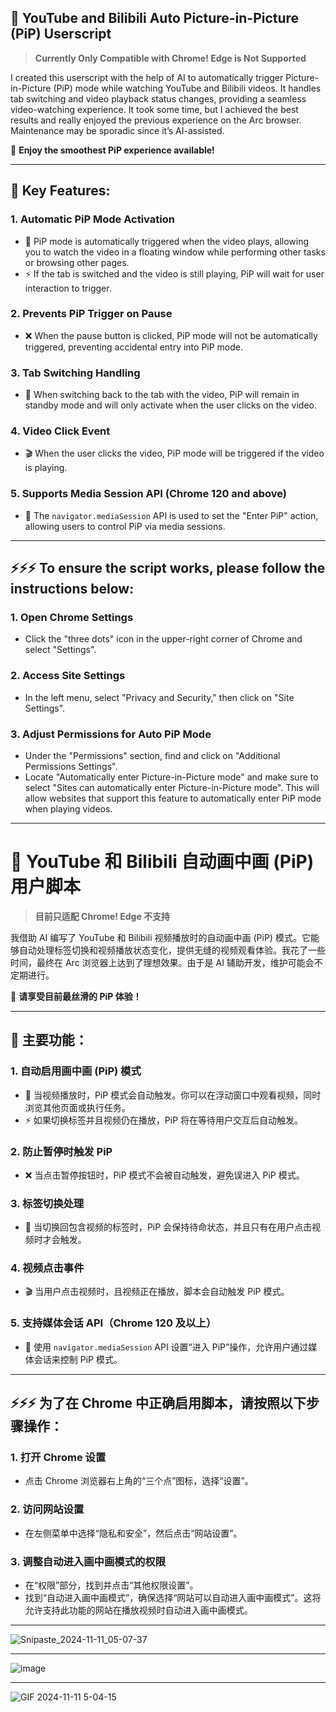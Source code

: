 ## 🌟 **YouTube and Bilibili Auto Picture-in-Picture (PiP) Userscript**

> **Currently Only Compatible with Chrome! Edge is Not Supported**

I created this userscript with the help of AI to automatically trigger Picture-in-Picture (PiP) mode while watching YouTube and Bilibili videos. It handles tab switching and video playback status changes, providing a seamless video-watching experience. It took some time, but I achieved the best results and really enjoyed the previous experience on the Arc browser. Maintenance may be sporadic since it’s AI-assisted.

🎉 **Enjoy the smoothest PiP experience available!**

---

## 🌟 Key Features:

### 1. **Automatic PiP Mode Activation**
- 🔄 PiP mode is automatically triggered when the video plays, allowing you to watch the video in a floating window while performing other tasks or browsing other pages.
- ⚡ If the tab is switched and the video is still playing, PiP will wait for user interaction to trigger.

### 2. **Prevents PiP Trigger on Pause**
- ❌ When the pause button is clicked, PiP mode will not be automatically triggered, preventing accidental entry into PiP mode.

### 3. **Tab Switching Handling**
- 🔄 When switching back to the tab with the video, PiP will remain in standby mode and will only activate when the user clicks on the video.

### 4. **Video Click Event**
- 🎬 When the user clicks the video, PiP mode will be triggered if the video is playing.

### 5. **Supports Media Session API** (Chrome 120 and above)
- 📱 The `navigator.mediaSession` API is used to set the "Enter PiP" action, allowing users to control PiP via media sessions.

---

## ⚡⚡⚡ To ensure the script works, please follow the instructions below:

### 1. **Open Chrome Settings**
- Click the "three dots" icon in the upper-right corner of Chrome and select "Settings".

### 2. **Access Site Settings**
- In the left menu, select "Privacy and Security," then click on "Site Settings".

### 3. **Adjust Permissions for Auto PiP Mode**
- Under the "Permissions" section, find and click on "Additional Permissions Settings".
- Locate "Automatically enter Picture-in-Picture mode" and make sure to select "Sites can automatically enter Picture-in-Picture mode". This will allow websites that support this feature to automatically enter PiP mode when playing videos.

---

# 🌟 YouTube 和 Bilibili 自动画中画 (PiP) 用户脚本

> **目前只适配 Chrome! Edge 不支持**

我借助 AI 编写了 YouTube 和 Bilibili 视频播放时的自动画中画 (PiP) 模式。它能够自动处理标签切换和视频播放状态变化，提供无缝的视频观看体验。我花了一些时间，最终在 Arc 浏览器上达到了理想效果。由于是 AI 辅助开发，维护可能会不定期进行。

🎉 **请享受目前最丝滑的 PiP 体验！**

---

## 🌟 主要功能：

### 1. **自动启用画中画 (PiP) 模式**
- 🔄 当视频播放时，PiP 模式会自动触发。你可以在浮动窗口中观看视频，同时浏览其他页面或执行任务。
- ⚡ 如果切换标签并且视频仍在播放，PiP 将在等待用户交互后自动触发。

### 2. **防止暂停时触发 PiP**
- ❌ 当点击暂停按钮时，PiP 模式不会被自动触发，避免误进入 PiP 模式。

### 3. **标签切换处理**
- 🔄 当切换回包含视频的标签时，PiP 会保持待命状态，并且只有在用户点击视频时才会触发。

### 4. **视频点击事件**
- 🎬 当用户点击视频时，且视频正在播放，脚本会自动触发 PiP 模式。

### 5. **支持媒体会话 API**（Chrome 120 及以上）
- 📱 使用 `navigator.mediaSession` API 设置“进入 PiP”操作，允许用户通过媒体会话来控制 PiP 模式。

---

## ⚡⚡⚡ 为了在 Chrome 中正确启用脚本，请按照以下步骤操作：

### 1. **打开 Chrome 设置**
- 点击 Chrome 浏览器右上角的“三个点”图标，选择“设置”。

### 2. **访问网站设置**
- 在左侧菜单中选择“隐私和安全”，然后点击“网站设置”。

### 3. **调整自动进入画中画模式的权限**
- 在“权限”部分，找到并点击“其他权限设置”。
- 找到“自动进入画中画模式”，确保选择“网站可以自动进入画中画模式”。这将允许支持此功能的网站在播放视频时自动进入画中画模式。

---

![Snipaste_2024-11-11_05-07-37](https://github.com/user-attachments/assets/a368329b-3363-443f-8f6a-c85e9abccd95)

---

![image](https://github.com/user-attachments/assets/0a4740d9-088a-4f07-a702-6baa55f66dc6)

---

![GIF 2024-11-11 5-04-15](https://github.com/user-attachments/assets/2a61bb9e-03a9-418f-8db6-073c98e2fcd9)
